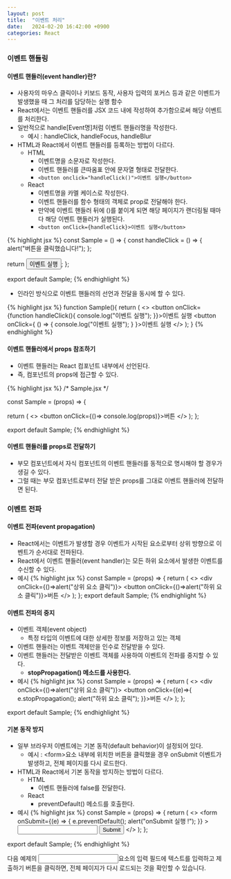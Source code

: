 ```yaml
---
layout: post
title:  "이벤트 처리"
date:   2024-02-20 16:42:00 +0900
categories: React
---
```


### 이벤트 핸들링

#### 이벤트 핸들러(event handler)란?

- 사용자의 마우스 클릭이나 키보드 동작, 사용자 입력의 포커스 등과 같은 이벤트가 발생했을 때 그 처리를 담당하는 실행 함수
- React에서는 이벤트 핸들러를 JSX 코드 내에 작성하여 추가함으로써 해당 이벤트를 처리한다.
- 일반적으로 handle\[Event명]처럼 이벤트 핸들러명을 작성한다.
    - 예시 : handleClick, handleFocus, handleBlur
- HTML과 React에서 이벤트 핸들러를 등록하는 방법이 다르다.
    - HTML
        - 이벤트명을 소문자로 작성한다.
        - 이벤트 핸들러를 큰따옴표 안에 문자열 형태로 전달한다.
        - `<button onclick="handleClick()">이벤트 실행</button>`
    - React
        - 이벤트명을 카멜 케이스로 작성한다.
        - 이벤트 핸들러를 함수 형태의 객체로 prop로 전달해야 한다.
        - 만약에 이벤트 핸들러 뒤에 ()를 붙이게 되면 해당 페이지가 랜더링될 때마다 해당 이벤트 핸들러가 실행된다.
        - `<button onClick={handleClick}>이벤트 실행</button>`

{% highlight jsx %}
const Sample = () => {
  const handleClick = () => {
    alert("버튼을 클릭했습니다!");
  };

  return <button onClick={handleClick}>이벤트 실행</button>;
};

export default Sample;
{% endhighlight %}

- 인라인 방식으로 이벤트 핸들러의 선언과 전달을 동시에 할 수 있다.

{% highlight jsx %}
function Sample(){
    return (
        <>
            <button onClick={function handleClick(){
                console.log("이벤트 실행");
            }}>이벤트 실행</button>
            <button onClick={
                () => {
                    console.log("이벤트 실행");
                }
            }>이벤트 실행</button>
        </>
    );
}
{% endhighlight %}

#### 이벤트 핸들러에서 props 참조하기

- 이벤트 핸들러는 React 컴포넌트 내부에서 선언된다.
- 즉, 컴포넌트의 props에 접근할 수 있다.

{% highlight jsx %}
/* Sample.jsx */

const Sample = (props) => {

  return (
      <>
        <button onClick={()=> console.log(props)}>버튼</button>
      </>
    );
};

export default Sample;
{% endhighlight %}

#### 이벤트 핸들러를 props로 전달하기

- 부모 컴포넌트에서 자식 컴포넌트의 이벤트 핸들러를 동적으로 명시해야 할 경우가 생길 수 있다.
- 그럴 때는 부모 컴포넌트로부터 전달 받은 props를 그대로 이벤트 핸들러에 전달하면 된다.

### 이벤트 전파

#### 이벤트 전파(event propagation)

- React에서는 이벤트가 발생할 경우 이벤트가 시작된 요소로부터 상위 방향으로 이벤트가 순서대로 전파된다.
- React에서 이벤트 핸들러(event handler)는 모든 하위 요소에서 발생한 이벤트를 수신할 수 있다.
- 예시
{% highlight jsx %}
const Sample = (props) => {
  return (
      <>
        <div onClick={()=>alert("상위 요소 클릭")}>
          <button onClick={()=>alert("하위 요소 클릭")}>버튼</button>
        </div>
      </>
    );
};
export default Sample;
{% endhighlight %}

#### 이벤트 전파의 중지

- 이벤트 객체(event object)
    - 특정 타입의 이벤트에 대한 상세한 정보를 저장하고 있는 객체
- 이벤트 핸들러는 이벤트 객체만을 인수로 전달받을 수 있다.
- 이벤트 핸들러는 전달받은 이벤트 객체를 사용하여 이벤트의 전파를 중지할 수 있다.
    - <b>stopPropagation() 메소드를 사용한다.</b>
- 예시
{% highlight jsx %}
const Sample = (props) => {
  return (
      <>
        <div onClick={()=>alert("상위 요소 클릭")}>
          <button onClick={(e)=>{
            e.stopPropagation();
            alert("하위 요소 클릭");
          }}>버튼</button>
        </div>
      </>
    );
};

export default Sample;
{% endhighlight %}

#### 기본 동작 방지

- 일부 브라우저 이벤트에는 기본 동작(default behavior)이 설정되어 있다.
    - 예시 : &lt;form>요소 내부에 위치한 버튼을 클릭했을 경우 onSubmit 이벤트가 발생하고, 전체 페이지를 다시 로드한다.
- HTML과 React에서 기본 동작을 방지하는 방법이 다르다.
    - HTML
        - 이벤트 핸들러에 false를 전달한다.
    - React
        - preventDefault() 메소드를 호출한다.
- 예시
{% highlight jsx %}
const Sample = (props) => {
  return (
      <>
        <form
          onSubmit={(e) => {
            e.preventDefault();
            alert("onSubmit 실행 !");
          }}
        >
          <input />
          <button>Submit</button>
        </form>
      </>
    );
};

export default Sample;
{% endhighlight %}

 

다음 예제의 <input>요소의 입력 필드에 텍스트를 입력하고 제출하기 버튼을 클릭하면, 전체 페이지가 다시 로드되는 것을 확인할 수 있습니다.